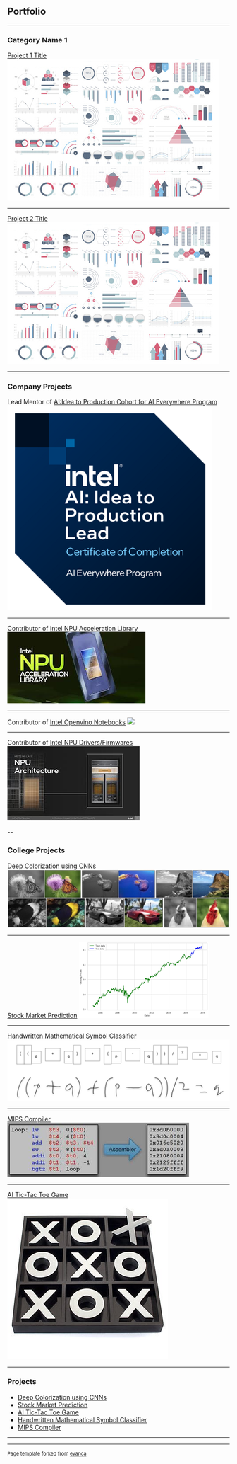 ## Portfolio

---

### Category Name 1 

[Project 1 Title](/sample_page)
<img src="images/dummy_thumbnail.jpg?raw=true"/>

---
[Project 2 Title](/pdf/sample_presentation.pdf)
<img src="images/dummy_thumbnail.jpg?raw=true"/>

---
### Company Projects
Lead Mentor of [AI:Idea to Production Cohort for AI Everywhere Program ](https://www.credly.com/go/HR2xy2JG)
<img src="images/AI_Idea_To_Production_Lead_Image.png?raw=true"/>

---
Contributor of [Intel NPU Acceleration Library](https://github.com/intel/intel-npu-acceleration-library)
<img src="images/NPU_Acceleration_Library.jpg?raw=true"/>

---
Contributor of [Intel Openvino Notebooks](https://github.com/openvinotoolkit/openvino_notebooks)
<img src="images/Intel_Openvino.jpg?raw=true"/>

---
Contributor of [Intel NPU Drivers/Firmwares](https://www.intel.com/content/www/us/en/download/794734/intel-npu-driver-windows.html)
<img src="images/NPU_Architecture.jpg?raw=true"/>

--
### College Projects

[Deep Colorization using CNNs](https://github.com/SHIVAMBASIA/CIS-6930-Deep-Colorization)
<img src="images/Deep_Colorization.jpg?raw=true"/>

---
[Stock Market Prediction](https://github.com/SHIVAMBASIA/CAP-6610-Stock-Market-Prediction)
<img src="images/stock_market_prediction.png?raw=true"/>

---
[Handwritten Mathematical Symbol Classifier](https://github.com/SHIVAMBASIA/EEL-5840-Handwritten-Mathematical-Symbol-Classifier)
<img src="images/Mathematical_Symbol_Classifier.png?raw=true"/>

---
[MIPS Compiler](https://github.com/SHIVAMBASIA/CDA-5155-MIPS-Simulator)
<img src="images/MIPS_Simulator.jpg?raw=true"/>

---
[AI Tic-Tac Toe Game](https://github.com/SHIVAMBASIA/CIS6930-AI-Tic-Tac-Toe)
<img src="images/Tic_Tac_Toe_AI_Game.jpg?raw=true"/>

---
### Projects

- [Deep Colorization using CNNs](https://github.com/SHIVAMBASIA/CIS-6930-Deep-Colorization)
- [Stock Market Prediction](https://github.com/SHIVAMBASIA/CAP-6610-Stock-Market-Prediction)
- [AI Tic-Tac Toe Game](https://github.com/SHIVAMBASIA/CIS6930-AI-Tic-Tac-Toe)
- [Handwritten Mathematical Symbol Classifier](https://github.com/SHIVAMBASIA/EEL-5840-Handwritten-Mathematical-Symbol-Classifier)
- [MIPS Compiler](https://github.com/SHIVAMBASIA/CDA-5155-MIPS-Simulator)

---




---
<p style="font-size:11px">Page template forked from <a href="https://github.com/evanca/quick-portfolio">evanca</a></p>
<!-- Remove above link if you don't want to attibute -->
